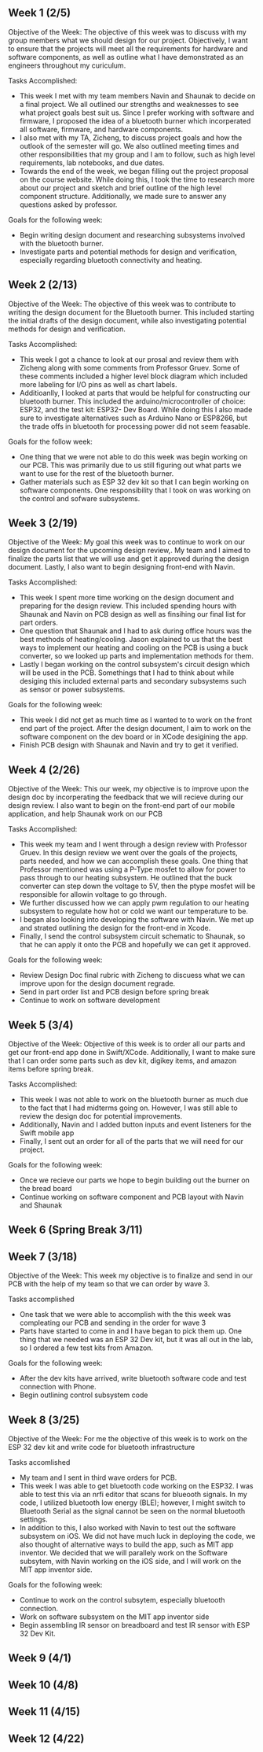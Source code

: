 
## Week 1 (2/5)
Objective of the Week: The objective of this week was to discuss with my group members what we should design for our project. Objectively, I want to ensure that the projects will meet all the requirements for hardware and software components, as well as outline what I have demonstrated as an engineers throughout my curiculum.

Tasks Accomplished:
- This week I met with my team members Navin and Shaunak to decide on a final project. We all outlined our strengths and weaknesses to see what project goals best suit us. Since I prefer working with software and firmware, I proposed the idea of a bluetooth burner which incorperated all software, firmware, and hardware components.
- I also met with my TA, Zicheng, to discuss project goals and how the outlook of the semester will go. We also outlined meeting times and other responsibilities that my group and I am to follow, such as high level requirements, lab notebooks, and due dates. 
- Towards the end of the week, we began filling out the project proposal on the course website. While doing this, I took the time to research more about our project and sketch and brief outline of the high level component structure. Additionally, we made sure to answer any questions asked by professor.

Goals for the following week:
- Begin writing design document and researching subsystems involved with the bluetooth burner.
- Investigate parts and potential methods for design and verification, especially regarding bluetooth connectivity and heating.
## Week 2 (2/13)

Objective of the Week: The objective of this week was to contribute to writing the design document for the Bluetooth burner. This included starting the initial drafts of the design document, while also investigating potential methods for design and verification.

Tasks Accomplished:
- This week I got a chance to look at our prosal and review them with Zicheng along with some comments from Professor Gruev. Some of these comments included a higher level block diagram which included more labeling for I/O pins as well as chart labels.
- Additioanlly, I looked at parts that would be helpful for constructing our bluetooth burner. This included the arduino/microcontroller of choice: ESP32, and the test kit: ESP32- Dev Board. While doing this I also made sure to investigate alternatives such as Arduino Nano	or ESP8266, but the trade offs in bluetooth for processing power did not seem feasable.

Goals for the follow week:
- One thing that we were not able to do this week was begin working on our PCB. This was primarily due to us still figuring out what parts we want to use for the rest of the bluetooth burner.
- Gather materials such as ESP 32 dev kit so that I can begin working on software components. One responsibility that I took on was working on the control and sofware subsystems. 
## Week 3 (2/19)
Objective of the Week: My goal this week was to continue to work on our design document for the upcoming design review,. My team and I aimed to finalize the parts list that we will use and get it approved during the design document. Lastly, I also want to begin designing front-end with Navin. 

Tasks Accomplished:
- This week I spent more time working on the design document and preparing for the design review. This included spending hours with Shaunak and Navin on PCB design as well as finsihing our final list for part orders. 
- One question that Shaunak and I had to ask during office hours was the best methods of heating/cooling. Jason explained to us that the best ways to implement our heating and cooling on the PCB is using a buck converter, so we looked up parts and implementation methods for them.
- Lastly I began working on the control subsystem's circuit design which will be used in the PCB. Somethings that I had to think about while desiging this included external parts and secondary subsystems such as sensor or power subsystems. 

Goals for  the following week:
- This week I did not get as much time as I wanted to to work on the front end part of the project. After the design document, I aim to work on the software component on the dev board or in XCode desigining the app.
- Finish PCB design with Shaunak and Navin and try to get it verified. 
## Week 4 (2/26)
Objective of the Week: This our week, my objective is to improve upon the design doc by incorperating the feedback that we will recieve during our design review. I also want to begin on the front-end part of our mobile application, and help Shaunak work on our PCB

Tasks Accomplished:
- This week my team and I went through a design review with Professor Gruev. In this design review we went over the goals of the projects, parts needed, and how we can accomplish these goals. One thing that Professor mentioned was using a P-Type mosfet to allow for power to pass through to our heating subsystem. He outlined that the buck converter can step down the voltage to 5V, then the ptype mosfet will be responsible for allowin voltage to go through.
- We further discussed how we can apply pwm regulation to our heating subsystem to regulate how hot or cold we want our temperature to be. 
- I began also looking into developing the software with Navin. We met up and strated outlining the design for the front-end in Xcode.
- Finally, I send the control subsystem circuit schematic to Shaunak, so that he can apply it onto the PCB and hopefully we can get it approved.

Goals for the following week:
- Review Design Doc final rubric with Zicheng to discuess what we can improve upon for the design document regrade.
- Send in part order list and PCB design before spring break
- Continue to work on software development
  
## Week 5 (3/4)
Objective of the Week: Objective of this week is to order all our parts and get our front-end app done in Swift/XCode. Additionally, I want to make sure that I can order some parts such as dev kit, digikey items, and amazon items before spring break. 

Tasks Accomplished:
- This week I was not able to work on the bluetooth burner as much due to the fact that I had midterms going on. However, I was still able to review the design doc for potential improvements.
- Additionally, Navin and I added button inputs and event listeners for the Swift mobile app
- Finally, I sent out an order for all of the parts that we will need for our project.

Goals for the following week:
- Once we recieve our parts we hope to begin building out the burner on the bread board
- Continue working on software component and PCB layout with Navin and Shaunak
## Week 6 (Spring Break 3/11)

## Week 7 (3/18)
Objective of the Week: This week my objective is to finalize and send in our PCB with the help of my team so that we can order by wave 3. 

Tasks accomplished
- One task that we were able to accomplish with the this week was compleating our PCB and sending in the order for wave 3
- Parts have started to come in and I have began to pick them up. One thing that we needed was an ESP 32 Dev kit, but it was all out in the lab, so I ordered a few test kits from Amazon.

Goals for the following week:
- After the dev kits have arrived, write bluetooth software code and test connection with Phone.
- Begin outlining control subsystem code

## Week 8 (3/25)
Objective of the Week: For me the objective of this week is to work on the ESP 32 dev kit and write code for bluetooth infrastructure

Tasks accomlished
- My team and I sent in third wave orders for PCB.
- This week I was able to get bluetooth code working on the ESP32. I was able to test this via an nrfi editor that scans for blueooth signals. In my code, I utilized bluetooth low energy (BLE); however, I might switch to Bluetooth Serial as the signal cannot be seen on the normal bluetooth settings.
- In addition to this, I also worked with Navin to test out the software subsystem on iOS. We did not have much luck in deploying the code, we also thought of alternative ways to build the app, such as MIT app inventor. We decided that we will parallely work on the Software subsytem, with Navin working on the iOS side, and I will work on the MIT app inventor side. 

Goals for the following week:
- Continue to work on the control subsytem, especially bluetooth connection.
- Work on software subsystem on the MIT app inventor side
- Begin assembling IR sensor on breadboard and test IR sensor with ESP 32 Dev Kit.

## Week 9 (4/1)

## Week 10 (4/8)

## Week 11 (4/15)

## Week 12 (4/22)

